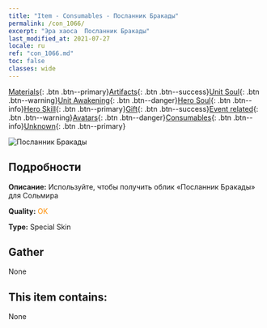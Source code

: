 ```yaml
---
title: "Item - Consumables - Посланник Бракады"
permalink: /con_1066/
excerpt: "Эра хаоса  Посланник Бракады"
last_modified_at: 2021-07-27
locale: ru
ref: "con_1066.md"
toc: false
classes: wide
---
```

 [Materials](/ItemsRU/){: .btn .btn--primary}[Artifacts](/ItemsRU/Artifacts/){: .btn .btn--success}[Unit Soul](/ItemsRU/UnitSoul/){: .btn .btn--warning}[Unit Awakening](/ItemsRU/UnitAwakening/){: .btn .btn--danger}[Hero Soul](/ItemsRU/HeroSoul/){: .btn .btn--info}[Hero Skill](/ItemsRU/HeroSkill/){: .btn .btn--primary}[Gift](/ItemsRU/Gift/){: .btn .btn--success}[Event related](/ItemsRU/Events/){: .btn .btn--warning}[Avatars](/ItemsRU/Avatars/){: .btn .btn--danger}[Consumables](/ItemsRU/Consumables/){: .btn .btn--info}[Unknown](/ItemsRU/Unknown/){: .btn .btn--primary}

 ![Посланник Бракады](/images/h/h_Solmyr4.jpg)

## Подробности
 **Описание:** Используйте, чтобы получить облик «Посланник Бракады» для Сольмира

 **Quality:** <span style="color: #FF8C00">OK</span>

 **Type:** Special Skin

## Gather

  None

## This item contains:

  None

